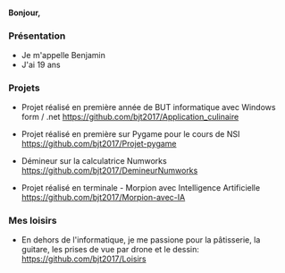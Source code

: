 #### Bonjour,

### Présentation

- Je m'appelle Benjamin
- J'ai 19 ans

### Projets

- Projet réalisé en première année de BUT informatique avec Windows form / .net
  https://github.com/bjt2017/Application_culinaire

- Projet réalisé en première sur Pygame pour le cours de NSI 
  https://github.com/bjt2017/Projet-pygame

- Démineur sur la calculatrice Numworks
  https://github.com/bjt2017/DemineurNumworks

- Projet réalisé en terminale - Morpion avec Intelligence Artificielle
  https://github.com/bjt2017/Morpion-avec-IA

### Mes loisirs

- En dehors de l'informatique, je me passione pour la pâtisserie, la guitare, les prises de vue par drone et le dessin:
https://github.com/bjt2017/Loisirs
 




